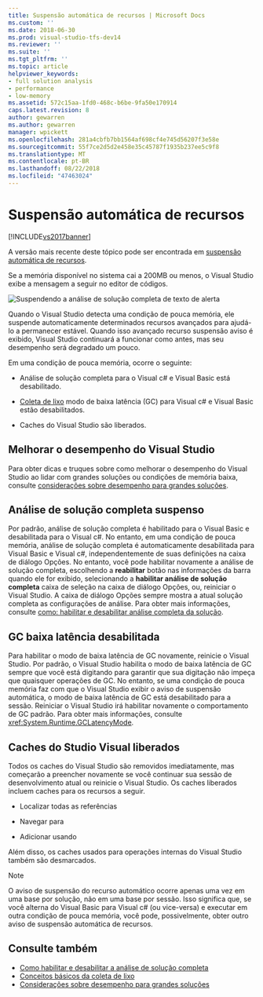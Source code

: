```yaml
---
title: Suspensão automática de recursos | Microsoft Docs
ms.custom: ''
ms.date: 2018-06-30
ms.prod: visual-studio-tfs-dev14
ms.reviewer: ''
ms.suite: ''
ms.tgt_pltfrm: ''
ms.topic: article
helpviewer_keywords:
- full solution analysis
- performance
- low-memory
ms.assetid: 572c15aa-1fd0-468c-b6be-9fa50e170914
caps.latest.revision: 8
author: gewarren
ms.author: gewarren
manager: wpickett
ms.openlocfilehash: 281a4cbfb7bb1564af698cf4e745d56207f3e58e
ms.sourcegitcommit: 55f7ce2d5d2e458e35c45787f1935b237ee5c9f8
ms.translationtype: MT
ms.contentlocale: pt-BR
ms.lasthandoff: 08/22/2018
ms.locfileid: "47463024"
---
```

# <a name="automatic-feature-suspension"></a>Suspensão automática de recursos
[!INCLUDE[vs2017banner](../includes/vs2017banner.md)]

A versão mais recente deste tópico pode ser encontrada em [suspensão automática de recursos](https://docs.microsoft.com/visualstudio/code-quality/automatic-feature-suspension).

Se a memória disponível no sistema cai a 200MB ou menos, o Visual Studio exibe a mensagem a seguir no editor de códigos.

 ![Suspendendo a análise de solução completa de texto de alerta](../code-quality/media/fsa-alert.png "FSA_Alert")

 Quando o Visual Studio detecta uma condição de pouca memória, ele suspende automaticamente determinados recursos avançados para ajudá-lo a permanecer estável. Quando isso avançado recurso suspensão aviso é exibido, Visual Studio continuará a funcionar como antes, mas seu desempenho será degradado um pouco.

 Em uma condição de pouca memória, ocorre o seguinte:

-   Análise de solução completa para o Visual c# e Visual Basic está desabilitado.

-   [Coleta de lixo](http://msdn.microsoft.com/library/22b6cb97-0c80-4eeb-a2cf-5ed7655e37f9) modo de baixa latência (GC) para Visual c# e Visual Basic estão desabilitados.

-   Caches do Visual Studio são liberados.

## <a name="improve-visual-studio-performance"></a>Melhorar o desempenho do Visual Studio
 Para obter dicas e truques sobre como melhorar o desempenho do Visual Studio ao lidar com grandes soluções ou condições de memória baixa, consulte [considerações sobre desempenho para grandes soluções](https://github.com/dotnet/roslyn/wiki/Performance-considerations-for-large-solutions).

## <a name="full-solution-analysis-suspended"></a>Análise de solução completa suspenso
 Por padrão, análise de solução completa é habilitado para o Visual Basic e desabilitada para o Visual c#. No entanto, em uma condição de pouca memória, análise de solução completa é automaticamente desabilitada para Visual Basic e Visual c#, independentemente de suas definições na caixa de diálogo Opções. No entanto, você pode habilitar novamente a análise de solução completa, escolhendo a **reabilitar** botão nas informações da barra quando ele for exibido, selecionando a **habilitar análise de solução completa** caixa de seleção na caixa de diálogo Opções, ou, reiniciar o Visual Studio. A caixa de diálogo Opções sempre mostra a atual solução completa as configurações de análise. Para obter mais informações, consulte [como: habilitar e desabilitar análise completa da solução](../code-quality/how-to-enable-and-disable-full-solution-analysis-for-managed-code.md).

## <a name="gc-low-latency-disabled"></a>GC baixa latência desabilitada
 Para habilitar o modo de baixa latência de GC novamente, reinicie o Visual Studio.  Por padrão, o Visual Studio habilita o modo de baixa latência de GC sempre que você está digitando para garantir que sua digitação não impeça que quaisquer operações de GC. No entanto, se uma condição de pouca memória faz com que o Visual Studio exibir o aviso de suspensão automática, o modo de baixa latência de GC está desabilitado para a sessão. Reiniciar o Visual Studio irá habilitar novamente o comportamento de GC padrão. Para obter mais informações, consulte <xref:System.Runtime.GCLatencyMode>.

## <a name="visual-studio-caches-flushed"></a>Caches do Studio Visual liberados

Todos os caches do Visual Studio são removidos imediatamente, mas começarão a preencher novamente se você continuar sua sessão de desenvolvimento atual ou reinicie o Visual Studio. Os caches liberados incluem caches para os recursos a seguir.

-   Localizar todas as referências

-   Navegar para

-   Adicionar usando

Além disso, os caches usados para operações internas do Visual Studio também são desmarcados.

> [!NOTE]
> O aviso de suspensão do recurso automático ocorre apenas uma vez em uma base por solução, não em uma base por sessão. Isso significa que, se você alterna do Visual Basic para Visual c# (ou vice-versa) e executar em outra condição de pouca memória, você pode, possivelmente, obter outro aviso de suspensão automática de recursos.

## <a name="see-also"></a>Consulte também

- [Como habilitar e desabilitar a análise de solução completa](../code-quality/how-to-enable-and-disable-full-solution-analysis-for-managed-code.md)
- [Conceitos básicos da coleta de lixo](http://msdn.microsoft.com/library/67c5a20d-1be1-4ea7-8a9a-92b0b08658d2)
- [Considerações sobre desempenho para grandes soluções](https://github.com/dotnet/roslyn/wiki/Performance-considerations-for-large-solutions)